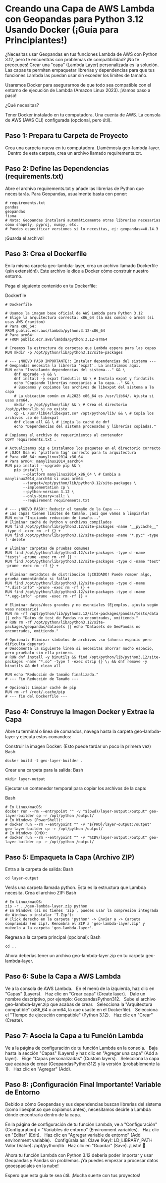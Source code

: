 # Creando una Capa de AWS Lambda con Geopandas para Python 3.12 Usando Docker (¡Guía para Principiantes!)

¿Necesitas usar Geopandas en tus funciones Lambda de AWS con Python 3.12, pero te encuentras con problemas de compatibilidad? ¡No te preocupes! Crear una "capa" (Lambda Layer) personalizada es la solución. Las capas te permiten empaquetar librerías y dependencias para que tus funciones Lambda las puedan usar sin exceder los límites de tamaño.

Usaremos Docker para asegurarnos de que todo sea compatible con el entorno de ejecución de Lambda (Amazon Linux 2023). ¡Vamos paso a paso!

¿Qué necesitas?

Tener Docker instalado en tu computadora.
Una cuenta de AWS.
La consola de AWS (AWS CLI) configurada (opcional, pero útil).

## Paso 1: Prepara tu Carpeta de Proyecto    

Crea una carpeta nueva en tu computadora. Llamémosla geo-lambda-layer.   
Dentro de esta carpeta, crea un archivo llamado requirements.txt.   

## Paso 2: Define las Dependencias (requirements.txt)    

Abre el archivo requirements.txt y añade las librerías de Python que necesitarás. Para Geopandas, usualmente basta con poner:

```
# requirements.txt
pandas
geopandas
fiona
# Nota: Geopandas instalará automáticamente otras librerías necesarias como shapely, pyproj, numpy, etc.
# Puedes especificar versiones si lo necesitas, ej: geopandas==0.14.3 
```
¡Guarda el archivo!    

## Paso 3: Crea el Dockerfile    

En la misma carpeta geo-lambda-layer, crea un archivo llamado Dockerfile (¡sin extensión!).  Este archivo le dice a Docker cómo construir nuestro entorno.   

Pega el siguiente contenido en tu Dockerfile:

Dockerfile
```
# Dockerfile

# Usamos la imagen base oficial de AWS Lambda para Python 3.12 
# Elige la arquitectura correcta: x86_64 (la más común) o arm64 (si usas AWS Graviton) 
# Para x86_64:
FROM public.ecr.aws/lambda/python:3.12-x86_64 
# Para arm64:
# FROM public.ecr.aws/lambda/python:3.12-arm64

# Creamos la estructura de carpetas que Lambda espera para las capas
RUN mkdir -p /opt/python/lib/python3.12/site-packages

# --- ¡NUEVO PASO IMPORTANTE!: Instalar dependencias del sistema ---
# Geopandas necesita la librería 'expat'. La instalamos aquí.
RUN echo "Instalando dependencias del sistema..." && \
    dnf upgrade -y && \
    dnf install -y expat findutils && \ # Instala expat y findutils 
    echo "Copiando librerías necesarias a la capa..." && \
    # Buscamos y copiamos los archivos de libexpat del sistema a la capa 
    # La ubicación común en AL2023 x86_64 es /usr/lib64/. Ajusta si usas arm64. 
    mkdir -p /opt/python/lib/ && \ # Crea el directorio /opt/python/lib si no existe 
    cp -L /usr/lib64/libexpat.so* /opt/python/lib/ && \ # Copia los archivos .so de libexpat 
    dnf clean all && \ # Limpia la caché de dnf 
    echo "Dependencias del sistema procesadas y librerías copiadas."

# Copiamos el archivo de requerimientos al contenedor 
COPY requirements.txt . 

# Actualizamos pip e instalamos los paquetes en el directorio correcto 
# ¡OJO! Usa el 'platform tag' correcto para tu arquitectura 
# Para x86_64: manylinux2014_x86_64
# Para arm64: manylinux2014_aarch64
RUN pip install --upgrade pip && \
    pip install \
        --platform manylinux2014_x86_64 \ # Cambia a manylinux2014_aarch64 si usas arm64 
        --target=/opt/python/lib/python3.12/site-packages \
        --implementation cp \
        --python-version 3.12 \
        --only-binary=:all: \
        --requirement requirements.txt 

# --- ¡NUEVO PASO!: Reducir el tamaño de la Capa --- 
# Las capas tienen límites de tamaño, ¡así que vamos a limpiarla!
RUN echo "Iniciando reducción de tamaño..." 
# Eliminar caché de Python y archivos compilados 
RUN find /opt/python/lib/python3.12/site-packages -name "__pycache__" -type d -exec rm -rf {} + 
RUN find /opt/python/lib/python3.12/site-packages -name "*.pyc" -type f -delete 

# Eliminar carpetas de pruebas comunes 
RUN find /opt/python/lib/python3.12/site-packages -type d -name "tests" -prune -exec rm -rf {} + 
RUN find /opt/python/lib/python3.12/site-packages -type d -name "test" -prune -exec rm -rf {} + 

# Eliminar metadatos de distribución (¡CUIDADO! Puede romper algo, prueba comentándolo si falla) 
RUN find /opt/python/lib/python3.12/site-packages -type d -name "*.dist-info" -prune -exec rm -rf {} + 
RUN find /opt/python/lib/python3.12/site-packages -type d -name "*.egg-info" -prune -exec rm -rf {} + 

# Eliminar datos/docs grandes y no esenciales (Ejemplos, ajusta según veas necesario) 
RUN rm -rf /opt/python/lib/python3.12/site-packages/pandas/tests/data || echo "Datos de test de Pandas no encontrados, omitiendo." 
# RUN rm -rf /opt/python/lib/python3.12/site-packages/geopandas/datasets || echo "Datasets de GeoPandas no encontrados, omitiendo." 

# Opcional: Eliminar símbolos de archivos .so (ahorra espacio pero dificulta depurar) 
# Descomenta la siguiente línea si necesitas ahorrar mucho espacio, pero pruébalo sin ella primero. 
# RUN dnf install -y binutils && find /opt/python/lib/python3.12/site-packages -name "*.so" -type f -exec strip {} \; && dnf remove -y binutils && dnf clean all 

RUN echo "Reducción de tamaño finalizada." 
# --- Fin Reducción de Tamaño --- 

# Opcional: Limpiar caché de pip 
RUN rm -rf /root/.cache/pip
# --- fin del Dockerfile --- 
```
## Paso 4: Construye la Imagen Docker y Extrae la Capa

Abre tu terminal o línea de comandos, navega hasta la carpeta geo-lambda-layer y ejecuta estos comandos:    

Construir la imagen Docker: (Esto puede tardar un poco la primera vez)
Bash
```
docker build -t geo-layer-builder . 
```
Crear una carpeta para la salida:
Bash
```
mkdir layer-output
```
Ejecutar un contenedor temporal para copiar los archivos de la capa:

Bash
```
# En Linux/macOS:
docker run --rm --entrypoint "" -v "$(pwd)/layer-output:/output" geo-layer-builder cp -r /opt/python /output/ 
# En Windows (PowerShell):
# docker run --rm --entrypoint "" -v "${PWD}/layer-output:/output" geo-layer-builder cp -r /opt/python /output/
# En Windows (CMD):
# docker run --rm --entrypoint "" -v "%CD%/layer-output:/output" geo-layer-builder cp -r /opt/python /output/
```
## Paso 5: Empaqueta la Capa (Archivo ZIP)

Entra a la carpeta de salida:
Bash
```
cd layer-output 
```
Verás una carpeta llamada python. Esta es la estructura que Lambda necesita.
Crea el archivo ZIP:
Bash
```
# En Linux/macOS:
zip -r ../geo-lambda-layer.zip python 
# En Windows (si no tienes 'zip', puedes usar la compresión integrada de Windows o instalar '7-Zip'):
# Click derecho en la carpeta 'python' -> Enviar a -> Carpeta comprimida (en zip). Renombra el ZIP a 'geo-lambda-layer.zip' y muévelo a la carpeta 'geo-lambda-layer'.
```
Regresa a la carpeta principal (opcional):
Bash
```
cd ..
```
Ahora deberías tener un archivo geo-lambda-layer.zip en tu carpeta geo-lambda-layer.

## Paso 6: Sube la Capa a AWS Lambda    

Ve a la consola de AWS Lambda.   
En el menú de la izquierda, haz clic en "Capas" (Layers).   
Haz clic en "Crear capa" (Create layer).   
Dale un nombre descriptivo, por ejemplo: GeopandasPython312.   
Sube el archivo geo-lambda-layer.zip que acabas de crear.   
Selecciona la "Arquitectura compatible" (x86_64 o arm64, la que usaste en el Dockerfile).   
Selecciona el "Tiempo de ejecución compatible" (Python 3.12).   
Haz clic en "Crear" (Create).   

## Paso 7: Asocia la Capa a tu Función Lambda    

Ve a la página de configuración de tu función Lambda en la consola.   
Baja hasta la sección "Capas" (Layers) y haz clic en "Agregar una capa" (Add a layer).   
Elige "Capas personalizadas" (Custom layers).   
Selecciona la capa que acabas de crear (GeopandasPython312) y la versión (probablemente la 1).   
Haz clic en "Agregar" (Add).   

## Paso 8: ¡Configuración Final Importante! Variable de Entorno    

Debido a cómo Geopandas y sus dependencias buscan librerías del sistema (como libexpat.so que copiamos antes), necesitamos decirle a Lambda dónde encontrarla dentro de la capa.

En la página de configuración de tu función Lambda, ve a "Configuración" (Configuration) > "Variables de entorno" (Environment variables).   
Haz clic en "Editar" (Edit).   
Haz clic en "Agregar variable de entorno" (Add environment variable).   
Configúrala así:
Clave (Key): LD_LIBRARY_PATH    
Valor (Value): /opt/python/lib    
Haz clic en "Guardar" (Save).
¡Listo! 🎉

Ahora tu función Lambda con Python 3.12 debería poder importar y usar Geopandas y Pandas sin problemas. ¡Ya puedes empezar a procesar datos geoespaciales en la nube!

Espero que esta guía te sea útil. ¡Mucha suerte con tus proyectos!
